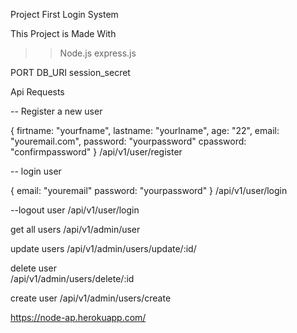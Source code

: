 Project First Login System

This Project is Made With 
>> Node.js 
>> express.js

<!-- env variabels -->
PORT
DB_URI 
session_secret 

Api Requests 
 <!-- User Api Requests -->
 -- Register a new user 
 <!-- register data -->
 {
      firtname: "yourfname",
      lastname: "yourlname",
      age: "22",
      email: "youremail.com",
      password: "yourpassword"
      cpassword: "confirmpassword"
  }
/api/v1/user/register  <!-- post request with register data -->

-- login user 
<!-- login data -->
{
    email: "youremail"
    password: "yourpassword"
}
  /api/v1/user/login  <!-- post request with login data -->

--logout user
/api/v1/user/login  <!-- get request user is logout if user logedin -->

<!-- Admin Api Requrest -->
get all users 
 /api/v1/admin/user  <!--  get request -->

update users
 /api/v1/admin/users/update/:id/ <!--  post request with update data and _id -->

delete user  
 /api/v1/admin/users/delete/:id <!--  get request with  _id -->

create user 
 /api/v1/admin/users/create  <!--  post request with user data -->

<!-- if you want to see live project -->

https://node-ap.herokuapp.com/

